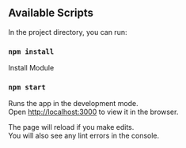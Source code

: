 <!-- [Demo](http://reactmoviedb.s3-website.us-east-2.amazonaws.com/) -->

## Available Scripts

In the project directory, you can run:

### `npm install`

Install Module
### `npm start`

Runs the app in the development mode.\
Open [http://localhost:3000](http://localhost:3000) to view it in the browser.

The page will reload if you make edits.\
You will also see any lint errors in the console.